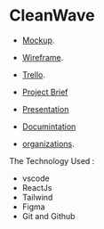 # CleanWave

* [Mockup](https://www.figma.com/file/VOW9OOgB4LMQeP23qELBRi/Untitled?type=design&mode=design&t=cgzKZNtsfxHFnvwO-0).

* [Wireframe](https://www.figma.com/file/GisY9FxdW5vkQIApeRdnmz/Untitled?type=design&mode=design&t=cgzKZNtsfxHFnvwO-0).

* [Trello](https://trello.com/b/O4EFuVLb/cleanwave).

* [Project Brief](https://docs.google.com/document/d/1nptja9Ww2b-nT9NFzMfmPKt2rp0dXB2AZhbcXrdMKQc/edit)

* [Presentation](https://www.canva.com/design/DAF1LsUJlEI/ep-qKFtMwuZRyfBw6BFD6Q/edit)

* [Documintation](https://docs.google.com/document/d/1xsLGSHdeStioXwmBXvuyDEqvwrTHU3Ho/edit)

* [organizations](https://github.com/ORG-master-piece/ORG-master-piece).




The Technology Used :

* vscode
* ReactJs
* Tailwind
* Figma
* Git and Github
